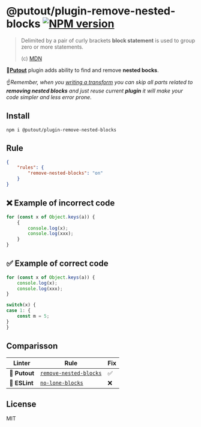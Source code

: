 # @putout/plugin-remove-nested-blocks [![NPM version][NPMIMGURL]][NPMURL]

[NPMIMGURL]: https://img.shields.io/npm/v/@putout/plugin-remove-nested-blocks.svg?style=flat&longCache=true
[NPMURL]: https://npmjs.org/package/@putout/plugin-remove-nested-blocks "npm"

> Delimited by a pair of curly brackets **block statement** is used to group zero or more statements.
>
> (c) [MDN](https://developer.mozilla.org/en-US/docs/Web/JavaScript/Reference/Statements/block)

🐊[**Putout**](https://github.com/coderaiser/putout) plugin adds ability to find and remove **nested bocks**.

☝️*Remember, when you [writing a transform](https://github.com/coderaiser/putout/tree/master/packages/engine-runner#readme) you can skip all parts related to **removing nested blocks** and just reuse current **plugin** it will make your code simpler and less error prone.*


## Install

```
npm i @putout/plugin-remove-nested-blocks
```

## Rule

```json
{
    "rules": {
        "remove-nested-blocks": "on"
    }
}
```

## ❌ Example of incorrect code

```js
for (const x of Object.keys(a)) {
    {
        console.log(x);
        console.log(xxx);
    }
}
```

## ✅ Example of correct code

```js
for (const x of Object.keys(a)) {
    console.log(x);
    console.log(xxx);
}

switch(x) {
case 1: {
    const m = 5;
}
}
```

## Comparisson

Linter | Rule | Fix
--------|-------|------------|
🐊 **Putout**| [`remove-nested-blocks`](https://github.com/coderaiser/putout/tree/master/packages/plugin-remove-nested-blocks#readme)| ✅
🦕 **ESLint** | [`no-lone-blocks`](https://eslint.org/docs/rules/no-lone-blocks) | ❌

## License

MIT
